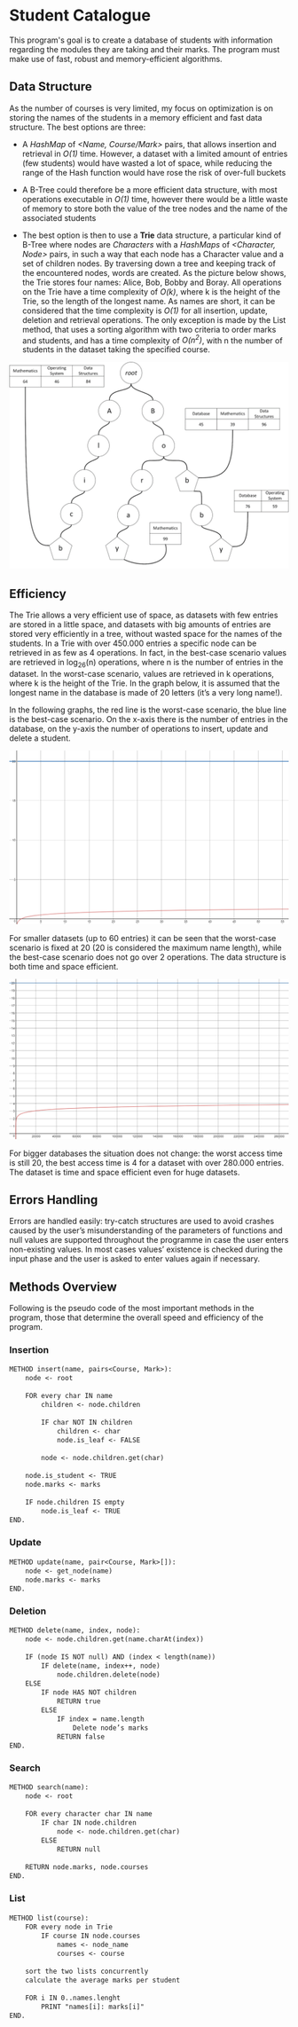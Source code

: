 # Student Catalogue
This program's goal is to create a database of students with information regarding the modules they are taking and their marks. The program must make use of fast, robust and memory-efficient algorithms.

## Data Structure
As the number of courses is very limited, my focus on optimization is on storing the names of the students in a memory efficient and fast data structure. The best options are three:

- A *HashMap* of *<Name, Course/Mark>* pairs, that allows insertion and retrieval in *O(1)* time. However, a dataset with a limited amount of entries (few students) would have wasted a lot of space, while reducing the range of the Hash function would have rose the risk of over-full buckets

- A B-Tree could therefore be a more efficient data structure, with most operations executable in *O(1)* time, however there would be a little waste of memory to store both the value of the tree nodes and the name of the associated students

- The best option is then to use a **Trie** data structure, a particular kind of B-Tree where nodes are *Characters* with a *HashMaps* of *<Character, Node>* pairs, in such a way that each node has a Character value and a set of children nodes. By traversing down a tree and keeping track of the encountered nodes, words are created. As the picture below shows, the Trie stores four names: Alice, Bob, Bobby and Boray. All operations on the Trie have a time complexity of *O(k)*, where k is the height of the Trie, so the length of the longest name. As names are short, it can be considered that the time complexity is *O(1)* for all insertion, update, deletion and retrieval operations. The only exception is made by the List method, that uses a sorting algorithm with two criteria to order marks and students, and has a time complexity of *O(n<sup>2</sup>)*, with n the number of students in the dataset taking the specified course.

![Data Structure visualization](/res/trie.png?raw=true "Structure of the Trie of student Nodes")

## Efficiency
The Trie allows a very efficient use of space, as datasets with few entries are stored in a little space, and datasets with big amounts of entries are stored very efficiently in a tree, without wasted space for the names of the students. In a Trie with over 450.000 entries a specific node can be retrieved in as few as 4 operations. In fact, in the best-case scenario values are retrieved in log<sub>26</sub>(n) operations, where n is the number of entries in the dataset. In the worst-case scenario, values are retrieved in k operations, where k is the height of the Trie. In the graph below, it is assumed that the longest name in the database is made of 20 letters (it’s a very long name!).

In the following graphs, the red line is the worst-case scenario, the blue line is the best-case scenario. On the x-axis there is the number of entries in the database, on the y-axis the number of operations to insert, update and delete a student.

![First Graph](/res/graph_1.png?raw=true "Time complexity for small datasets")

For smaller datasets (up to 60 entries) it can be seen that the worst-case scenario is fixed at 20 (20 is considered the maximum name length), while the best-case scenario does not go over 2 operations. The data structure is both time and space efficient.

![Second Graph](/res/graph_2.png?raw=true "Time complexity for large datasets")

For bigger databases the situation does not change: the worst access time is still 20, the best access time is 4 for a dataset with over 280.000 entries. The dataset is time and space efficient even for huge datasets.

## Errors Handling
Errors are handled easily: try-catch structures are used to avoid crashes caused by the user’s misunderstanding of the parameters of functions and null values are supported throughout the programme in case the user enters non-existing values. In most cases values’ existence is checked during the input phase and the user is asked to enter values again if necessary. 

## Methods Overview
Following is the pseudo code of the most important methods in the program, those that determine the overall speed and efficiency of the program.

### Insertion
```
METHOD insert(name, pairs<Course, Mark>):
    node <- root

    FOR every char IN name
        children <- node.children

        IF char NOT IN children
            children <- char
            node.is_leaf <- FALSE

        node <- node.children.get(char)

    node.is_student <- TRUE
    node.marks <- marks

    IF node.children IS empty
        node.is_leaf <- TRUE
END.
```

### Update
```
METHOD update(name, pair<Course, Mark>[]):
    node <- get_node(name)
    node.marks <- marks
END.
```

### Deletion
```
METHOD delete(name, index, node):
    node <- node.children.get(name.charAt(index))

    IF (node IS NOT null) AND (index < length(name))
    	IF delete(name, index++, node)
            node.children.delete(node)
    ELSE
    	IF node HAS NOT children
	    	RETURN true
        ELSE
            IF index = name.length
            	Delete node’s marks
            RETURN false
END.
```

### Search
```
METHOD search(name):
    node <- root

    FOR every character char IN name
        IF char IN node.children
            node <- node.children.get(char)
        ELSE
            RETURN null
    
    RETURN node.marks, node.courses
END.
```

### List
```
METHOD list(course):
    FOR every node in Trie
        IF course IN node.courses
            names <- node_name
            courses <- course

    sort the two lists concurrently
    calculate the average marks per student

    FOR i IN 0..names.lenght
        PRINT "names[i]: marks[i]"
END.
```